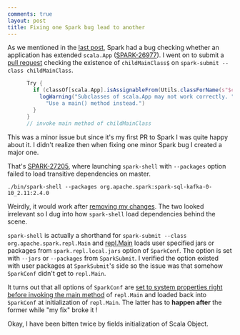 ```yaml
---
comments: true
layout: post
title: Fixing one Spark bug lead to another
--- 
```


As we mentioned in the [last post](https://manuzhang.github.io/2019/02/23/spark-app-npe.html), Spark had a bug checking whether an application has extended `scala.App` ([SPARK-26977](https://issues.apache.org/jira/browse/SPARK-26977)). I went on to submit a [pull request](https://github.com/apache/spark/pull/23903) checking the existence of `childMainClass$` on `spark-submit --class childMainClass`.

```scala
      Try {
        if (classOf[scala.App].isAssignableFrom(Utils.classForName(s"$childMainClass$$"))) {
          logWarning("Subclasses of scala.App may not work correctly. " +
            "Use a main() method instead.")
        }
      }
      // invoke main method of childMainClass
``` 

This was a minor issue but since it's my first PR to Spark I was quite happy about it. I didn't realize then when fixing one minor Spark bug I created a major one. 

That's [SPARK-27205](https://issues.apache.org/jira/browse/SPARK-27205), where launching `spark-shell` with `--packages` option failed to load transitive dependencies on master.

```
./bin/spark-shell --packages org.apache.spark:spark-sql-kafka-0-10_2.11:2.4.0
```

Weirdly, it would work after [removing my changes](https://github.com/apache/spark/pull/24147). The two looked irrelevant so I dug into how `spark-shell` load dependencies behind the scene.

`spark-shell` is actually a shorthand for `spark-submit --class org.apache.spark.repl.Main` and [repl.Main](https://github.com/apache/spark/blob/master/repl/src/main/scala/org/apache/spark/repl/Main.scala) loads user specified jars or packages from `spark.repl.local.jars` option of `SparkConf`. The option is set with `--jars` or `--packages` from `SparkSubmit`. I verified the option existed with user packages at `SparkSubmit`'s side so the issue was that somehow `SparkConf` didn't get to `repl.Main`. 

It turns out that all options of `SparkConf` are [set to system properties right before invoking the main method](https://github.com/apache/spark/blob/master/core/src/main/scala/org/apache/spark/deploy/SparkApplication.scala#L47) of `repl.Main` and loaded back into `SparkConf` at initialization of `repl.Main`. The latter has to **happen after** the former while "my fix" broke it ! 

Okay, I have been bitten twice by fields initialization of Scala Object.

